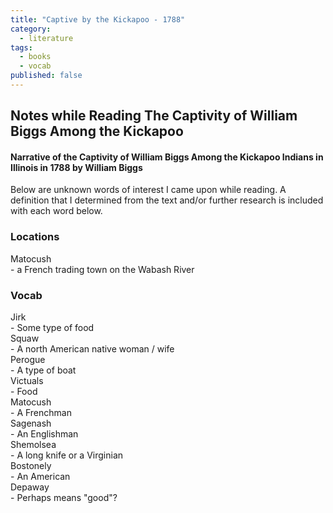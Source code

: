```yaml
---
title: "Captive by the Kickapoo - 1788"
category:
  - literature
tags:
  - books
  - vocab
published: false
---
```


## Notes while Reading The Captivity of William Biggs Among the Kickapoo
#### Narrative of the Captivity of William Biggs Among the Kickapoo Indians in Illinois in 1788 by William Biggs

Below are unknown words of interest I came upon while reading. A definition that I determined from the text and/or further research is included with each word below.

### Locations
  Matocush  
    - a French trading town on the Wabash River  

### Vocab
  Jirk  
    - Some type of food  
  Squaw  
    - A north American native woman / wife  
  Perogue  
    - A type of boat  
  Victuals  
    - Food  
  Matocush  
    - A Frenchman  
  Sagenash  
    - An Englishman  
  Shemolsea  
    - A long knife or a Virginian  
  Bostonely  
    - An American  
  Depaway  
    - Perhaps means "good"?  
